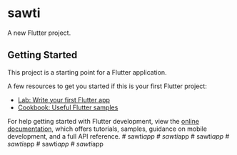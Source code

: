 # sawti

A new Flutter project.

## Getting Started

This project is a starting point for a Flutter application.

A few resources to get you started if this is your first Flutter project:

- [Lab: Write your first Flutter app](https://docs.flutter.dev/get-started/codelab)
- [Cookbook: Useful Flutter samples](https://docs.flutter.dev/cookbook)

For help getting started with Flutter development, view the
[online documentation](https://docs.flutter.dev/), which offers tutorials,
samples, guidance on mobile development, and a full API reference.
#   s a w t i _ a p p 
 
 #   s a w t i _ a p p 
 
 #   s a w t i _ a p p 
 
 #   s a w t i _ a p p 
 
 #   s a w t i _ a p p 
 
 #   s a w t i _ a p p 
 
 